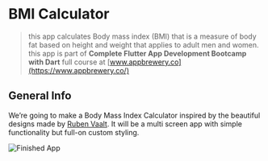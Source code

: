 # BMI Calculator 
>this app calculates Body mass index (BMI) that is a measure of body fat based on height and weight that applies to adult men and women. this app is part of **Complete Flutter App Development Bootcamp with Dart** full course at [www.appbrewery.co](https://www.appbrewery.co/)

## General Info

We’re going to make a Body Mass Index Calculator inspired by the beautiful designs made by [Ruben Vaalt](https://dribbble.com/shots/4585382-Simple-BMI-Calculator). It will be a multi screen app with simple functionality but full-on custom styling. 

![Finished App](https://github.com/londonappbrewery/Images/blob/master/bmi-calc-demo.gif)

